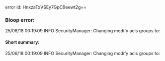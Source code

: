 error id: HnxzaTxVSEy7GpC9eewt2g==
### Bloop error:

25/06/18 00:19:09 INFO SecurityManager: Changing modify acls groups to:
#### Short summary: 

25/06/18 00:19:09 INFO SecurityManager: Changing modify acls groups to: